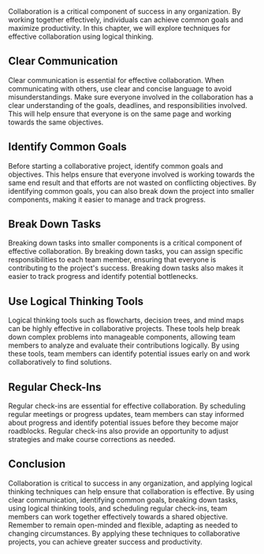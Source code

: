 
Collaboration is a critical component of success in any organization. By working together effectively, individuals can achieve common goals and maximize productivity. In this chapter, we will explore techniques for effective collaboration using logical thinking.

Clear Communication
-------------------

Clear communication is essential for effective collaboration. When communicating with others, use clear and concise language to avoid misunderstandings. Make sure everyone involved in the collaboration has a clear understanding of the goals, deadlines, and responsibilities involved. This will help ensure that everyone is on the same page and working towards the same objectives.

Identify Common Goals
---------------------

Before starting a collaborative project, identify common goals and objectives. This helps ensure that everyone involved is working towards the same end result and that efforts are not wasted on conflicting objectives. By identifying common goals, you can also break down the project into smaller components, making it easier to manage and track progress.

Break Down Tasks
----------------

Breaking down tasks into smaller components is a critical component of effective collaboration. By breaking down tasks, you can assign specific responsibilities to each team member, ensuring that everyone is contributing to the project's success. Breaking down tasks also makes it easier to track progress and identify potential bottlenecks.

Use Logical Thinking Tools
--------------------------

Logical thinking tools such as flowcharts, decision trees, and mind maps can be highly effective in collaborative projects. These tools help break down complex problems into manageable components, allowing team members to analyze and evaluate their contributions logically. By using these tools, team members can identify potential issues early on and work collaboratively to find solutions.

Regular Check-Ins
-----------------

Regular check-ins are essential for effective collaboration. By scheduling regular meetings or progress updates, team members can stay informed about progress and identify potential issues before they become major roadblocks. Regular check-ins also provide an opportunity to adjust strategies and make course corrections as needed.

Conclusion
----------

Collaboration is critical to success in any organization, and applying logical thinking techniques can help ensure that collaboration is effective. By using clear communication, identifying common goals, breaking down tasks, using logical thinking tools, and scheduling regular check-ins, team members can work together effectively towards a shared objective. Remember to remain open-minded and flexible, adapting as needed to changing circumstances. By applying these techniques to collaborative projects, you can achieve greater success and productivity.
